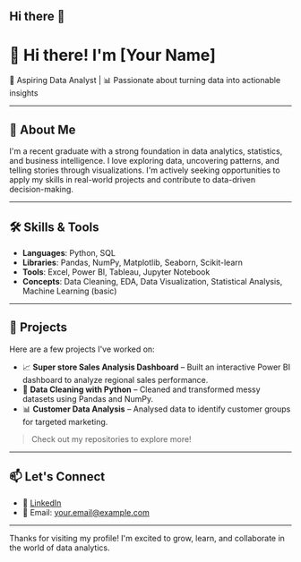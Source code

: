 ## Hi there 👋

# 👋 Hi there! I'm [Your Name]

🎯 Aspiring Data Analyst | 📊 Passionate about turning data into actionable insights

---

## 🚀 About Me

I'm a recent graduate with a strong foundation in data analytics, statistics, and business intelligence. I love exploring data, uncovering patterns, and telling stories through visualizations. I'm actively seeking opportunities to apply my skills in real-world projects and contribute to data-driven decision-making.

---

## 🛠️ Skills & Tools

- **Languages**: Python, SQL
- **Libraries**: Pandas, NumPy, Matplotlib, Seaborn, Scikit-learn
- **Tools**: Excel, Power BI, Tableau, Jupyter Notebook
- **Concepts**: Data Cleaning, EDA, Data Visualization, Statistical Analysis, Machine Learning (basic)

---

## 📂 Projects

Here are a few projects I've worked on:

- 📈 **Super store Sales Analysis  Dashboard** – Built an interactive Power BI dashboard to analyze regional sales performance.
- 🧹 **Data Cleaning with Python** – Cleaned and transformed messy datasets using Pandas and NumPy.
- 📊 **Customer Data Analysis** – Analysed data to identify customer groups for targeted marketing.

> Check out my repositories to explore more!

---

## 📫 Let's Connect

- 💼 [LinkedIn]()
- 📧 Email: your.email@example.com

---

Thanks for visiting my profile! I'm excited to grow, learn, and collaborate in the world of data analytics.

